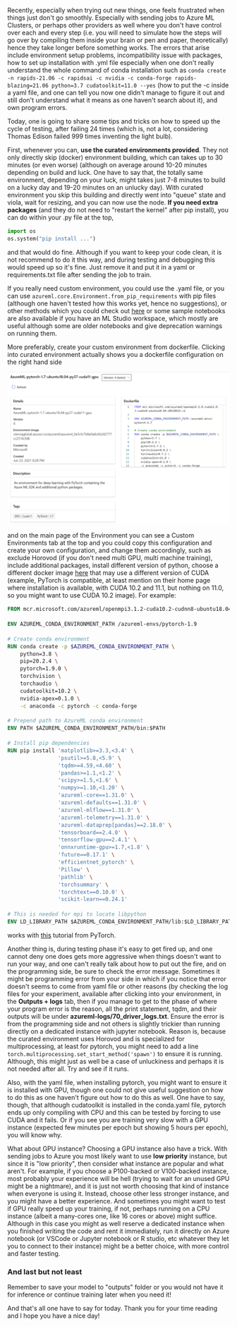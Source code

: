 Recently, especially when trying out new things, one feels frustrated when things just don't go smoothly. Especially with sending jobs to Azure ML Clusters, or perhaps other providers as well where you don't have control over each and every step (i.e. you will need to simulate how the steps will go over by compiling them inside your brain or pen and paper, theoretically) hence they take longer before something works. The errors that arise include environment setup problems, incompatibility issue with packages, how to set up installation with .yml file especially when one don't really understand the whole command of conda installation such as `conda create -n rapids-21.06 -c rapidsai -c nvidia -c conda-forge rapids-blazing=21.06 python=3.7 cudatoolkit=11.0 --yes` (how to put the -c inside a yaml file, and one can tell you now one didn't manage to figure it out and still don't understand what it means as one haven't search about it), and own program errors. 

Today, one is going to share some tips and tricks on how to speed up the cycle of testing, after failing 24 times (which is, not a lot, considering Thomas Edison failed 999 times inventing the light bulb). 

First, whenever you can, **use the curated environments provided**. They not only directly skip (docker) environment building, which can takes up to 30 minutes (or even worse) (although on average around 10-20 minutes depending on build and luck. One have to say that, the totally same environment, depending on your luck, might takes just 7-8 minutes to build on a lucky day and 19-20 minutes on an unlucky day). With curated environment you skip this building and directly went into "queue" state and viola, wait for resizing, and you can now use the node. **If you need extra packages** (and they do not need to "restart the kernel" after pip install), you can do within your .py file at the top, 
```python
import os
os.system("pip install ...")
```
and that would do fine. Although if you want to keep your code clean, it is not recommend to do it this way, and during testing and debugging this would speed up so it's fine. Just remove it and put it in a yaml or requirements.txt file after sending the job to train. 

If you really need custom environment, you could use the .yaml file, or you can use `azureml.core.Environment.from_pip_requirements` with pip files (although one haven't tested how this works yet, hence no suggestions), or other methods which you could check out [here](https://docs.microsoft.com/en-us/azure/machine-learning/how-to-use-environments) or some sample notebooks are also available if you have an ML Studio workspace, which mostly are useful although some are older notebooks and give deprecation warnings on running them. 

More preferably, create your custom environment from dockerfile. Clicking into curated environment actually shows you a dockerfile configuration on the right hand side

![](/images/AzureML1.png "Curated environment DockerFile configuration")

and on the main page of the Environment you can see a Custom Environments tab at the top and you could copy this configuration and create your own configuration, and change them accordingly, such as exclude Horovod (if you don't need multi GPU, multi machine training), include additional packages, install different version of python, choose a different docker image [here](https://hub.docker.com/_/microsoft-azureml) that may use a different version of CUDA (example, PyTorch is compatible, at least mention on their home page where installation is available, with CUDA 10.2 and 11.1, but nothing on 11.0, so you might want to use CUDA 10.2 image). For example: 
```dockerfile
FROM mcr.microsoft.com/azureml/openmpi3.1.2-cuda10.2-cudnn8-ubuntu18.04

ENV AZUREML_CONDA_ENVIRONMENT_PATH /azureml-envs/pytorch-1.9

# Create conda environment
RUN conda create -p $AZUREML_CONDA_ENVIRONMENT_PATH \
    python=3.8 \
    pip=20.2.4 \
    pytorch=1.9.0 \
    torchvision \
    torchaudio \
    cudatoolkit=10.2 \
    nvidia-apex=0.1.0 \
    -c anaconda -c pytorch -c conda-forge

# Prepend path to AzureML conda environment
ENV PATH $AZUREML_CONDA_ENVIRONMENT_PATH/bin:$PATH

# Install pip dependencies
RUN pip install 'matplotlib>=3.3,<3.4' \
                'psutil>=5.8,<5.9' \
                'tqdm>=4.59,<4.60' \
                'pandas>=1.1,<1.2' \
                'scipy>=1.5,<1.6' \
                'numpy>=1.10,<1.20' \
                'azureml-core==1.31.0' \
                'azureml-defaults==1.31.0' \
                'azureml-mlflow==1.31.0' \
                'azureml-telemetry==1.31.0' \
                'azureml-dataprep[pandas]==2.18.0' \
                'tensorboard==2.4.0' \
                'tensorflow-gpu==2.4.1' \
                'onnxruntime-gpu>=1.7,<1.8' \
                'future==0.17.1' \
                'efficientnet_pytorch' \
                'Pillow' \
                'pathlib' \
                'torchsummary' \
                'torchtext==0.10.0' \
                'scikit-learn==0.24.1'

# This is needed for mpi to locate libpython
ENV LD_LIBRARY_PATH $AZUREML_CONDA_ENVIRONMENT_PATH/lib:$LD_LIBRARY_PATH
```
works with [this](https://pytorch.org/tutorials/beginner/transformer_tutorial.html) tutorial from PyTorch. 

Another thing is, during testing phase it's easy to get fired up, and one cannot deny one does gets more aggressive when things doesn't want to run your way, and one can't really talk about how to put out the fire, and on the programming side, be sure to check the error message. Sometimes it might be programming error from your side in which if you notice that error doesn't seems to come from yaml file or other reasons (by checking the log files for your experiment, available after clicking into your environment, in the **Outputs + logs** tab, then if you manage to get to the phase of where your program error is the reason, all the print statement, tqdm, and their outputs will be under **azureml-logs/70_driver_logs.txt**. Ensure the error is from the programming side and not others is slightly trickier than running directly on a dedicated instance with jupyter notebook. Reason is, because the curated environment uses Horovod and is specialized for multiprocessing, at least for pytorch, you might need to add a line `torch.multiprocessing.set_start_method('spawn')` to ensure it is running. Although, this might just as well be a case of unluckiness and perhaps it is not needed after all. Try and see if it runs. 

Also, with the yaml file, when installing pytorch, you might want to ensure it is installed with GPU, though one could not give useful suggestion on how to do this as one haven't figure out how to do this as well. One have to say, though, that although cudatoolkit is installed in the conda.yaml file, pytorch ends up only compiling with CPU and this can be tested by forcing to use CUDA and it fails. Or if you see you are training very slow with a GPU instance (expected few minutes per epoch but showing 5 hours per epoch), you will know why. 

What about GPU instance? Choosing a GPU instance also have a trick. With sending jobs to Azure you most likely want to use **low priority** instance, but since it is "low priority", then consider what instance are popular and what aren't. For example, if you choose a P100-backed or V100-backed instance, most probably your experience will be hell (trying to wait for an unused GPU might be a nightmare), and it is just not worth choosing that kind of instance when everyone is using it. Instead, choose other less stronger instance, and you might have a better experience. And sometimes you might want to test if GPU really speed up your training, if not, perhaps running on a CPU instance (albeit a many-cores one, like 16 cores or above) might suffice. Although in this case you might as well reserve a dedicated instance when you finished writing the code and rent it immediately, run it directly on Azure notebook (or VSCode or Jupyter notebook or R studio, etc whatever they let you to connect to their instance) might be a better choice, with more control and faster testing. 

### And last but not least
Remember to save your model to "outputs" folder or you would not have it for inference or continue training later when you need it! 

And that's all one have to say for today. Thank you for your time reading and I hope you have a nice day! 
